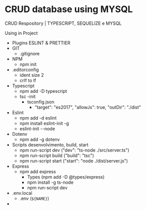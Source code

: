 # CRUD database using MYSQL
CRUD Respository | TYPESCRIPT, SEQUELIZE e MYSQL

  Using in Project
   - Plugins ESLINT & PRETTIER
   - GIT
      - .gitignore
   - NPM
      - npm init
   - .editorconfig
      - ident size 2
      - crlf to lf
   - Typescript
      - npm add -D typescript
      - tsc -init
         - tsconfig.json
              - "target": "es2017", "allowJs": true, "outDir": "./dist"
   - Eslint
     - npm add -d eslint
     - npm install eslint-init -g
     - eslint-init --node
   - Dotenv
     - npm add -g dotenv
   - Scripts desenvolvimento, build, start
     - npm run-script dev ("dev": "ts-node ./src/server.ts")
     - npm run-script build ("build": "tsc")
     - npm run-script start ("start": "node ./dist/server.js")
   - Express
     - npm add express
        - Types (npm add -D @types/express)
        - npm install -g ts-node
        - npm run-script dev
   - .env.local
     - .env (`${NAME}`)
   - 

